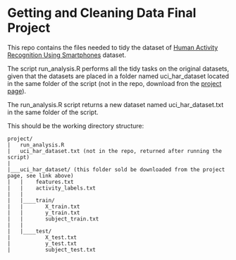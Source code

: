 # Getting and Cleaning Data Final Project

This repo contains the files needed to tidy the dataset of [Human Activity Recognition Using Smartphones](http://archive.ics.uci.edu/ml/datasets/Human+Activity+Recognition+Using+Smartphones) dataset.

The script run_analysis.R performs all the tidy tasks on the original datasets, given that the datasets are placed in a folder named uci_har_dataset located in the same folder of the script (not in the repo, download fron the [project page](https://www.coursera.org/learn/data-cleaning/peer/FIZtT/getting-and-cleaning-data-course-project)).

The run_analysis.R script returns a new dataset named uci_har_dataset.txt in the same folder of the script.

This should be the working directory structure:

```
project/
|   run_analysis.R
|   uci_har_dataset.txt (not in the repo, returned after running the script)
|
|___uci_har_dataset/ (this folder sold be downloaded from the project page, see link above)
|   |    features.txt
|   |    activity_labels.txt
|   |
|   |____train/
|   |       X_train.txt
|   |       y_train.txt
|   |       subject_train.txt
|   |
|   |____test/
|           X_test.txt
|           y_test.txt
|           subject_test.txt
```
